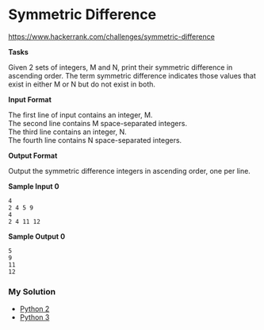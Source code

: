 # Symmetric Difference

https://www.hackerrank.com/challenges/symmetric-difference

**Tasks**

Given 2 sets of integers, M and N, print their symmetric difference in ascending order. 
The term symmetric difference indicates those values that exist in either M or N but do not exist in both.

**Input Format**

The first line of input contains an integer, M.  
The second line contains M space-separated integers.  
The third line contains an integer, N.  
The fourth line contains N space-separated integers.

**Output Format**

Output the symmetric difference integers in ascending order, one per line.

**Sample Input 0**

```
4
2 4 5 9
4
2 4 11 12
```

**Sample Output 0**

```
5
9
11
12
```

### My Solution

- [Python 2](python2.py)
- [Python 3](python3.py)